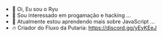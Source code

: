 - 👋 Oi, Eu sou o Ryu
- 👀 Sou interessado em progamação e hacking ...
- 🌱 Atualmente estou aprendendo mais sobre JavaScript ...
- 🔥 Criador do Fluxo da Putaria: https://discord.gg/yEyKEeJ
